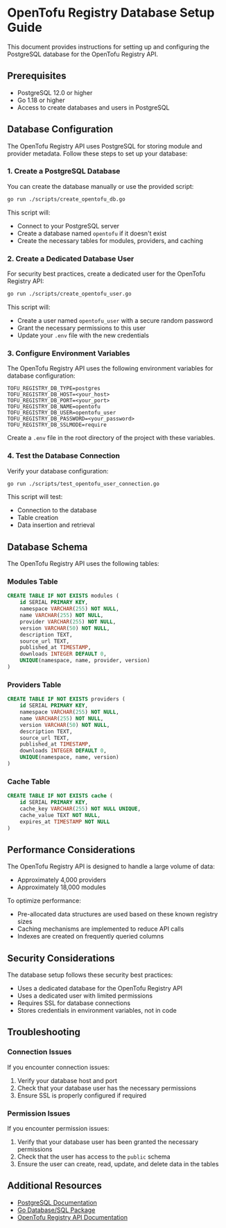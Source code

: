 # OpenTofu Registry Database Setup Guide

This document provides instructions for setting up and configuring the PostgreSQL database for the OpenTofu Registry API.

## Prerequisites

- PostgreSQL 12.0 or higher
- Go 1.18 or higher
- Access to create databases and users in PostgreSQL

## Database Configuration

The OpenTofu Registry API uses PostgreSQL for storing module and provider metadata. Follow these steps to set up your database:

### 1. Create a PostgreSQL Database

You can create the database manually or use the provided script:

```bash
go run ./scripts/create_opentofu_db.go
```

This script will:
- Connect to your PostgreSQL server
- Create a database named `opentofu` if it doesn't exist
- Create the necessary tables for modules, providers, and caching

### 2. Create a Dedicated Database User

For security best practices, create a dedicated user for the OpenTofu Registry API:

```bash
go run ./scripts/create_opentofu_user.go
```

This script will:
- Create a user named `opentofu_user` with a secure random password
- Grant the necessary permissions to this user
- Update your `.env` file with the new credentials

### 3. Configure Environment Variables

The OpenTofu Registry API uses the following environment variables for database configuration:

```
TOFU_REGISTRY_DB_TYPE=postgres
TOFU_REGISTRY_DB_HOST=<your_host>
TOFU_REGISTRY_DB_PORT=<your_port>
TOFU_REGISTRY_DB_NAME=opentofu
TOFU_REGISTRY_DB_USER=opentofu_user
TOFU_REGISTRY_DB_PASSWORD=<your_password>
TOFU_REGISTRY_DB_SSLMODE=require
```

Create a `.env` file in the root directory of the project with these variables.

### 4. Test the Database Connection

Verify your database configuration:

```bash
go run ./scripts/test_opentofu_user_connection.go
```

This script will test:
- Connection to the database
- Table creation
- Data insertion and retrieval

## Database Schema

The OpenTofu Registry API uses the following tables:

### Modules Table

```sql
CREATE TABLE IF NOT EXISTS modules (
    id SERIAL PRIMARY KEY,
    namespace VARCHAR(255) NOT NULL,
    name VARCHAR(255) NOT NULL,
    provider VARCHAR(255) NOT NULL,
    version VARCHAR(50) NOT NULL,
    description TEXT,
    source_url TEXT,
    published_at TIMESTAMP,
    downloads INTEGER DEFAULT 0,
    UNIQUE(namespace, name, provider, version)
)
```

### Providers Table

```sql
CREATE TABLE IF NOT EXISTS providers (
    id SERIAL PRIMARY KEY,
    namespace VARCHAR(255) NOT NULL,
    name VARCHAR(255) NOT NULL,
    version VARCHAR(50) NOT NULL,
    description TEXT,
    source_url TEXT,
    published_at TIMESTAMP,
    downloads INTEGER DEFAULT 0,
    UNIQUE(namespace, name, version)
)
```

### Cache Table

```sql
CREATE TABLE IF NOT EXISTS cache (
    id SERIAL PRIMARY KEY,
    cache_key VARCHAR(255) NOT NULL UNIQUE,
    cache_value TEXT NOT NULL,
    expires_at TIMESTAMP NOT NULL
)
```

## Performance Considerations

The OpenTofu Registry API is designed to handle a large volume of data:
- Approximately 4,000 providers
- Approximately 18,000 modules

To optimize performance:
- Pre-allocated data structures are used based on these known registry sizes
- Caching mechanisms are implemented to reduce API calls
- Indexes are created on frequently queried columns

## Security Considerations

The database setup follows these security best practices:
- Uses a dedicated database for the OpenTofu Registry API
- Uses a dedicated user with limited permissions
- Requires SSL for database connections
- Stores credentials in environment variables, not in code

## Troubleshooting

### Connection Issues

If you encounter connection issues:
1. Verify your database host and port
2. Check that your database user has the necessary permissions
3. Ensure SSL is properly configured if required

### Permission Issues

If you encounter permission issues:
1. Verify that your database user has been granted the necessary permissions
2. Check that the user has access to the `public` schema
3. Ensure the user can create, read, update, and delete data in the tables

## Additional Resources

- [PostgreSQL Documentation](https://www.postgresql.org/docs/)
- [Go Database/SQL Package](https://golang.org/pkg/database/sql/)
- [OpenTofu Registry API Documentation](https://opentofu.org/docs/registry/api/)
